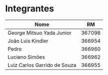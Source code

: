 # Integrantes

| Nome                         | RM     |
| ---------------------------- | ------ |
| George Mitsuo Yada Junior    | 367098 |
| João Luis Kindler            | 366954 |
| Pedro                        | 366960 |
| Luciano Simões               | 366962 |
| Luiz Carlos Garrido de Souza | 366955 |
